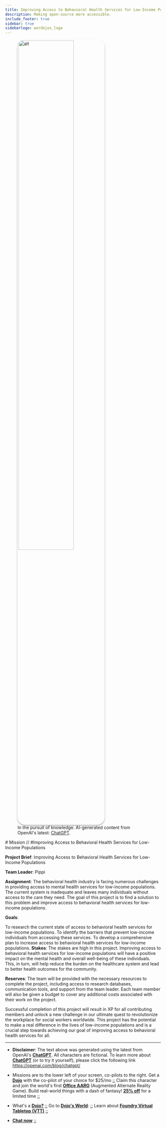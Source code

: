 ```yaml
---
title: Improving Access to Behavioral Health Services for Low-Income Populations
description: Making open-source more accessible.
include_footer: true
sidebar: true
sidebarlogo: wordojos_logo
---
```

<figure>
    <img src='/uploads/mechs/Barista.png' style="width: 65%;height: 65%;padding: 3px; box-shadow: 0 3px 5px rgba(0,0,0,.3);border-radius: 25px;overflow: hidden;border: none;" align="middle"; alt='alt'; alt='student in hoody with laptop';/>
    <figcaption>In the pursuit of knowledge.  AI-generated content from OpenAI's latest: <a href="https://openai.com/blog/chatgpt/" >ChatGPT</a>.</figcaption>
</figure>
# Mission // #Improving Access to Behavioral Health Services for Low-Income Populations

**Project Brief**: Improving Access to Behavioral Health Services for Low-Income Populations

**Team Leader**: Pippi

**Assignment**:
The behavioral health industry is facing numerous challenges in providing access to mental health services for low-income populations. The current system is inadequate and leaves many individuals without access to the care they need. The goal of this project is to find a solution to this problem and improve access to behavioral health services for low-income populations.

**Goals**:

To research the current state of access to behavioral health services for low-income populations.
To identify the barriers that prevent low-income individuals from accessing these services.
To develop a comprehensive plan to increase access to behavioral health services for low-income populations.
**Stakes**:
The stakes are high in this project. Improving access to behavioral health services for low-income populations will have a positive impact on the mental health and overall well-being of these individuals. This, in turn, will help reduce the burden on the healthcare system and lead to better health outcomes for the community.

**Reserves**:
The team will be provided with the necessary resources to complete the project, including access to research databases, communication tools, and support from the team leader. Each team member will also be given a budget to cover any additional costs associated with their work on the project.

Successful completion of this project will result in XP for all contributing members and unlock a new challenge in our ultimate quest to revolutionize the workplace for social workers worldwide. This project has the potential to make a real difference in the lives of low-income populations and is a crucial step towards achieving our goal of improving access to behavioral health services for all.

---

* **Disclaimer**: The text above was generated using the latest from OpenAI's [**ChatGPT**](https://openai.com/blog/chatgpt/).  All characters are fictional.  To learn more about [**ChatGPT**](https://openai.com/blog/chatgpt/) (or to try it yourself), please click the following link https://openai.com/blog/chatgpt/

* Missions are to the lower left of your screen, co-pilots to the right. Get a [**Dojo**](https://workmates.live/marketplace) with the co-pilot of your choice for $25/mo [::](https://workmates.live/marketplace)  Claim this character and join the world's first [**Office AARG**](https://dojos.world) (Augmented Alternate Reality Game). Build real-world things with a dash of fantasy! [**25% off**](https://blog.workdojos.com/deal-on-a-dojo) for a limited time [::](https://blog.workdojos.com/deal-on-a-dojo) 

* What's a [**Dojo?**](https://workdojos.com) [::](https://workdojos.com)  Go to [**Dojo's World**](https://dojos.world): [::](https://dojos.world)  Learn about [**Foundry Virtual Tabletop (VTT)**](https://foundryvtt.com) [::](https://foundryvtt.com/)

* [**Chat now**](https://chat.workmates.live/channel/support) [::](https://chat.workmates.live/channel/support)